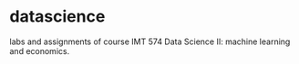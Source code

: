 # datascience

labs and assignments of course IMT 574 Data Science Ⅱ: machine learning and economics.
